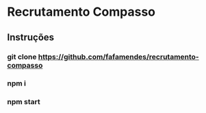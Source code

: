 # Recrutamento Compasso

## Instruções

### git clone https://github.com/fafamendes/recrutamento-compasso
### npm i
### npm start
